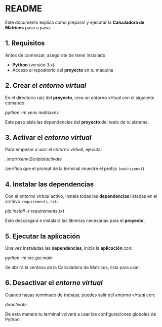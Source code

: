 # README

Este documento explica cómo preparar y ejecutar la **Calculadora de Matrices** paso a paso.

## 1. Requisitos

Antes de comenzar, asegúrate de tener instalado:

- **Python** (versión 3.x)
- Acceso al repositorio del **proyecto** en tu máquina

## 2. Crear el _entorno virtual_

En el directorio raíz del **proyecto**, crea un _entorno virtual_ con el siguiente comando:

_python -m venv matrixenv_

Este paso aísla las dependencias del **proyecto** del resto de tu sistema.

## 3. Activar el _entorno virtual_

Para empezar a usar el _entorno virtual_, ejecuta:

_.\matrixenv\Scripts\activate_

(verifica que el prompt de la terminal muestre el prefijo `(matrixenv)`)

## 4. Instalar las **dependencias**

Con el _entorno virtual_ activo, instala todas las **dependencias** listadas en el archivo `requirements.txt`:

_pip install -r requirements.txt_

Esto descargará e instalará las librerías necesarias para el **proyecto**.

## 5. Ejecutar la **aplicación**

Una vez instaladas las **dependencias**, inicia la **aplicación** con:

_python -m src.gui.main_

Se abrirá la ventana de la Calculadora de Matrices, lista para usar.

## 6. Desactivar el _entorno virtual_

Cuando hayas terminado de trabajar, puedes salir del _entorno virtual_ con:

_deactivate_

De esta manera tu terminal volverá a usar las configuraciones globales de Python.
